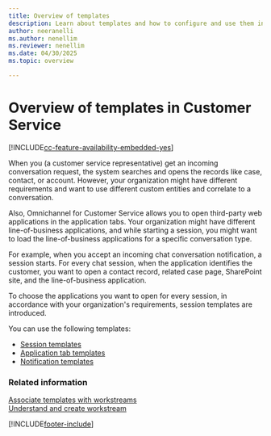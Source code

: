 ```yaml
---
title: Overview of templates
description: Learn about templates and how to configure and use them in your contact center.
author: neeranelli
ms.author: nenellim
ms.reviewer: nenellim
ms.date: 04/30/2025
ms.topic: overview

---
```


# Overview of templates in Customer Service

[!INCLUDE[cc-feature-availability-embedded-yes](../../includes/cc-feature-availability-embedded-yes.md)]

When you (a customer service representative) get an incoming conversation request, the system searches and opens the records like case, contact, or account. However, your organization might have different requirements and want to use different custom entities and correlate to a conversation.

Also, Omnichannel for Customer Service allows you to open third-party web applications in the application tabs. Your organization might have different line-of-business applications, and while starting a session, you might want to load the line-of-business applications for a specific conversation type.

For example, when you accept an incoming chat conversation notification, a session starts. For every chat session, when the application identifies the customer, you want to open a contact record, related case page, SharePoint site, and the line-of-business application.

To choose the applications you want to open for every session, in accordance with your organization's requirements, session templates are introduced.

You can use the following templates:

- [Session templates](session-templates.md)
- [Application tab templates](application-tab-templates.md)
- [Notification templates](notification-templates.md)
 
### Related information

[Associate templates with workstreams](associate-templates.md)  
[Understand and create workstream](create-workstreams.md)  


[!INCLUDE[footer-include](../../includes/footer-banner.md)]
